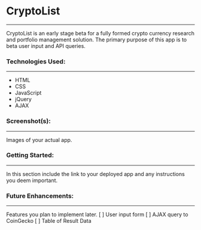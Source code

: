 # CryptoList
--- 

CryptoList is an early stage beta for a fully formed crypto currency research and portfolio management solution. The primary purpose of this app is to beta user input and API queries. 

### Technologies Used: 
--- 
- HTML
- CSS
- JavaScript
- jQuery
- AJAX

### Screenshot(s):
--- 
Images of your actual app.

### Getting Started: 
--- 
In this section include the link to your deployed app and any instructions you deem important.

### Future Enhancements:
--- 
Features you plan to implement later.
[ ] User input form
[ ] AJAX query to CoinGecko
[ ] Table of Result Data